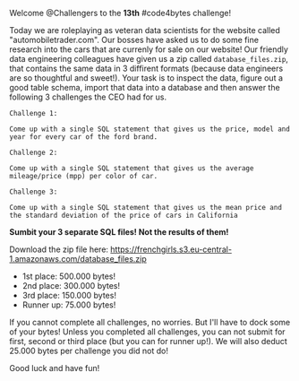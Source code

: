Welcome @Challengers to the **13th** #code4bytes challenge!

Today we are roleplaying as veteran data scientists for the website called "automobiletrader.com". Our bosses have asked us to do some fine research into the cars that are currenly for sale on our website! Our friendly data engineering colleagues have given us a zip called `database_files.zip`, that contains the same data in 3 diffirent formats (because data engineers are so thoughtful and sweet!). Your task is to inspect the data, figure out a good table schema, import that data into a database and then answer the following 3 challenges the CEO had for us.

```
Challenge 1:

Come up with a single SQL statement that gives us the price, model and year for every car of the ford brand.
```
```
Challenge 2:

Come up with a single SQL statement that gives us the average mileage/price (mpp) per color of car.
```
```
Challenge 3:

Come up with a single SQL statement that gives us the mean price and the standard deviation of the price of cars in California
```
**Sumbit your 3 separate SQL files! Not the results of them!**

Download the zip file here: https://frenchgirls.s3.eu-central-1.amazonaws.com/database_files.zip

- 1st place: 500.000 bytes!
- 2nd place: 300.000 bytes!
- 3rd place: 150.000 bytes!
- Runner up: 75.000 bytes!

If you cannot complete all challenges, no worries. But I'll have to dock some of your bytes! Unless you completed all challenges, you can not submit for first, second or third place (but you can for runner up!). We will also deduct 25.000 bytes per challenge you did not do!

Good luck and have fun!
